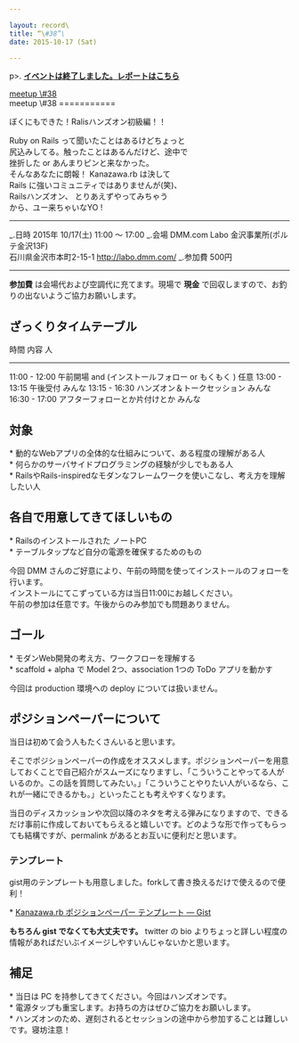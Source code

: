 ```yaml
---

layout: record\
title: “\#38”\
date: 2015-10-17 (Sat)

---
```


p\>.
<a href="./report.html"><strong>イベントは終了しました。レポートはこちら</strong></a>

<div class="doorkeeper-widget">
<a class="doorkeeper-registration-widget" href="https://kzrb.doorkeeper.jp/events/32361">meetup
\#38</a><script src="http://widgets.doorkeeper.jp/w/widget.js"></script>

</div>
meetup \#38
===========

ぼくにもできた！Ralisハンズオン初級編！！

Ruby on Rails って聞いたことはあるけどちょっと\
尻込みしてる。触ったことはあるんだけど、途中で\
挫折した or あんまりピンと来なかった。\
そんなあなたに朗報！ Kanazawa.rb は決して\
Rails に強いコミュニティではありませんが(笑)、\
Railsハンズオン、 とりあえずやってみちゃう\
から、ユー来ちゃいなYO !

  ----------- -----------------------------------------------------
  \_.日時     2015年 10/17(土) 11:00 〜 17:00
  \_.会場     DMM.com Labo 金沢事業所(ポルテ金沢13F)<br>石川県金沢市本町2-15-1 <a href="http://labo.dmm.com/">http://labo.dmm.com/</a>
  \_.参加費   500円
  ----------- -----------------------------------------------------

**参加費** は会場代および空調代に充てます。現場で **現金**
で回収しますので、お釣りの出ないようご協力お願いします。

ざっくりタイムテーブル
----------------------

  時間            内容                                               人
  --------------- -------------------------------------------------- --------
  11:00 - 12:00   午前開場 and (インストールフォロー or もくもく )   任意
  13:00 - 13:15   午後受付                                           みんな
  13:15 - 16:30   ハンズオン＆トークセッション                       みんな
  16:30 - 17:00   アフターフォローとか片付けとか                     みんな

対象
----

\* 動的なWebアプリの全体的な仕組みについて、ある程度の理解がある人\
 \* 何らかのサーバサイドプログラミングの経験が少しでもある人\
 \*
RailsやRails-inspiredなモダンなフレームワークを使いこなし、考え方を理解したい人

各自で用意してきてほしいもの
----------------------------

\* Railsのインストールされた ノートPC\
 \* テーブルタップなど自分の電源を確保するためのもの

今回 DMM
さんのご好意により、午前の時間を使ってインストールのフォローを行います。\
インストールにてこずっている方は当日11:00にお越しください。\
午前の参加は任意です。午後からのみ参加でも問題ありません。

ゴール
------

\* モダンWeb開発の考え方、ワークフローを理解する\
 \* scaffold + alpha で Model 2つ、association 1つの ToDo アプリを動かす

今回は production 環境への deploy については扱いません。

ポジションペーパーについて
--------------------------

当日は初めて会う人もたくさんいると思います。

そこでポジションペーパーの作成をオススメします。ポジションペーパーを用意しておくことで自己紹介がスムーズになりますし、「こういうことやってる人がいるのか。この話を質問してみたい。」「こういうことやりたい人がいるなら、これが一緒にできるかも。」といったことも考えやすくなります。

当日のディスカッションや次回以降のネタを考える弾みになりますので、できるだけ事前に作成しておいてもらえると嬉しいです。どのような形で作ってもらっても結構ですが、permalink
があるとお互いに便利だと思います。

### テンプレート

gist用のテンプレートも用意しました。forkして書き換えるだけで使えるので便利！

\* [Kanazawa.rb ポジションペーパー テンプレート —
Gist](https://gist.github.com/5a523ec3180002229a32)

**もちろん gist でなくても大丈夫です。** twitter の bio
よりちょっと詳しい程度の情報があればだいぶイメージしやすいんじゃないかと思います。

補足
----

\* 当日は PC を持参してきてください。今回はハンズオンです。\
 \* 電源タップも重宝します。お持ちの方はぜひご協力をお願いします。\
 \*
ハンズオンのため、遅刻されるとセッションの途中から参加することは難しいです。寝坊注意！
